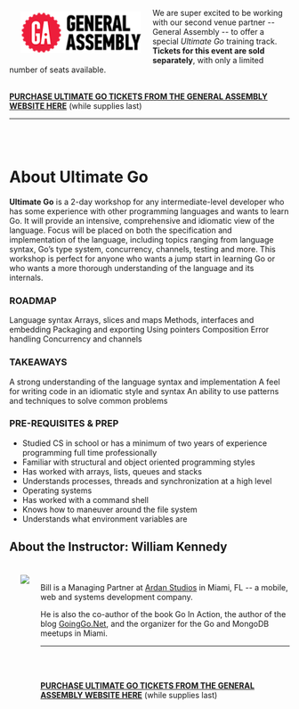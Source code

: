 

<br/><br/>
<img align="left" src="/images/logos/GA.png" height="75px" style="margin:20px;"/>

We are super excited to be working with our second venue partner -- General Assembly -- to offer a special _Ultimate Go_ training track. **Tickets for this event are sold separately**, with only a limited number of seats available. 
<br/><br/>


 [**PURCHASE ULTIMATE GO TICKETS FROM THE GENERAL ASSEMBLY WEBSITE HERE**](https://generalassemb.ly/education/devfestnyc-ultimate-go-training/new-york-city/30237) (while supplies last) 

---
<br/><br/>


# About Ultimate Go

**Ultimate Go** is a 2-day workshop for any intermediate-level developer who has some experience with other programming languages and wants to learn Go. It will provide an intensive, comprehensive and idiomatic view of the language. Focus will be placed on both the specification and implementation of the language, including topics ranging from language syntax, Go’s type system, concurrency, channels, testing and more. This workshop is perfect for anyone who wants a jump start in learning Go or who wants a more thorough understanding of the language and its internals.

### ROADMAP
Language syntax
Arrays, slices and maps
Methods, interfaces and embedding
Packaging and exporting
Using pointers
Composition
Error handling
Concurrency and channels

### TAKEAWAYS
A strong understanding of the language syntax and implementation
A feel for writing code in an idiomatic style and syntax
An ability to use patterns and techniques to solve common problems

### PRE-REQUISITES & PREP

* Studied CS in school or has a minimum of two years of experience programming full time professionally
* Familiar with structural and object oriented programming styles
* Has worked with arrays, lists, queues and stacks
* Understands processes, threads and synchronization at a high level
* Operating systems
* Has worked with a command shell
* Knows how to maneuver around the file system
* Understands what environment variables are

## About the Instructor: William Kennedy

<img align="left" src="https://pbs.twimg.com/profile_images/758034643090345984/wa3tfaX2.jpg" height="200px" style="margin:20px;"/>

<br/><br/>
Bill is a Managing Partner at [Ardan Studios](https://www.ardanstudios.com/) in Miami, FL -- a mobile, web and systems development company.

He is also the co-author of the book Go In Action, the author of the blog [GoingGo.Net](http://goinggo.net/), and the organizer for the Go and MongoDB meetups in Miami.

---

<br/><br/>

 [**PURCHASE ULTIMATE GO TICKETS FROM THE GENERAL ASSEMBLY WEBSITE HERE**](https://generalassemb.ly/education/devfestnyc-ultimate-go-training/new-york-city/30237) (while supplies last) 
